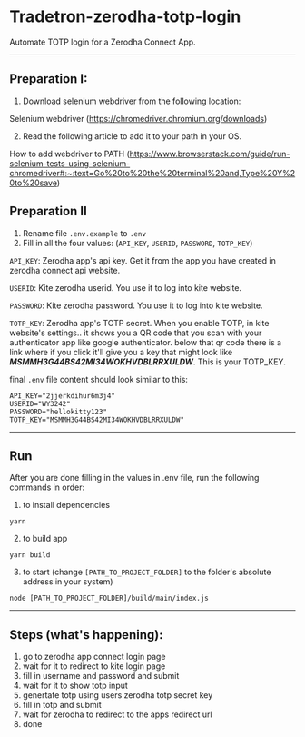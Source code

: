 # Tradetron-zerodha-totp-login

Automate TOTP login for a Zerodha Connect App.

---
## Preparation I:

1. Download selenium webdriver from the following location:

Selenium webdriver (https://chromedriver.chromium.org/downloads)

2. Read the following article to add it to your path in your OS.

How to add webdriver to PATH (https://www.browserstack.com/guide/run-selenium-tests-using-selenium-chromedriver#:~:text=Go%20to%20the%20terminal%20and,Type%20Y%20to%20save)

## Preparation II
1. Rename file `.env.example` to `.env`
2. Fill in all the four values: (`API_KEY`, `USERID`, `PASSWORD`, `TOTP_KEY`)

`API_KEY`: Zerodha app's api key. Get it from the app you have created in zerodha connect api website.

`USERID`: Kite zerodha userid. You use it to log into kite website.

`PASSWORD`: Kite zerodha password. You use it to log into kite website.

`TOTP_KEY`: Zerodha app's TOTP secret. When you enable TOTP, in kite website's settings.. it shows you a QR code that you scan with your authenticator app like google authenticator. below that qr code there is a link where if you click it'll give you a key that might look like ***MSMMH3G44BS42MI34WOKHVDBLRRXULDW***.
This is your TOTP_KEY.

final `.env` file content should look similar to this:

```
API_KEY="2jjerkdihur6m3j4"
USERID="WY3242"
PASSWORD="hellokitty123"
TOTP_KEY="MSMMH3G44BS42MI34WOKHVDBLRRXULDW"
```

---
## Run

After you are done filling in the values in .env file, run the following commands in order:

1. to install dependencies

`yarn`

2. to build app

`yarn build`

3. to start (change `[PATH_TO_PROJECT_FOLDER]` to the folder's absolute address in your system)

`node [PATH_TO_PROJECT_FOLDER]/build/main/index.js`

---
## Steps (what's happening):

1. go to zerodha app connect login page
2. wait for it to redirect to kite login page
3. fill in username and password and submit
4. wait for it to show totp input
5. genertate totp using users zerodha totp secret key
6. fill in totp and submit
7. wait for zerodha to redirect to the apps redirect url
8. done